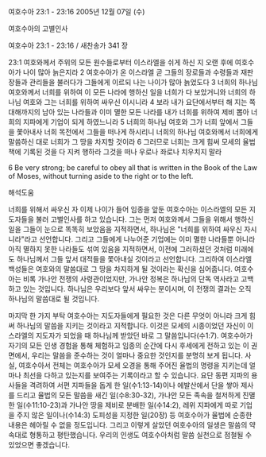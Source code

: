 여호수아 23:1 - 23:16 
2005년 12월 07일 (수)

여호수아의 고별인사



여호수아 23:1 - 23:16 / 새찬송가 341 장


23:1 여호와께서 주위의 모든 원수들로부터 이스라엘을 쉬게 하신 지 오랜 후에 여호수아가 나이 많아 늙은지라 2 여호수아가 온 이스라엘 곧 그들의 장로들과 수령들과 재판장들과 관리들을 불러다가 그들에게 이르되 나는 나이가 많아 늙었도다 3 너희의 하나님 여호와께서 너희를 위하여 이 모든 나라에 행하신 일을 너희가 다 보았거니와 너희의 하나님 여호와 그는 너희를 위하여 싸우신 이시니라 4 보라 내가 요단에서부터 해 지는 쪽 대해까지의 남아 있는 나라들과 이미 멸한 모든 나라를 내가 너희를 위하여 제비 뽑아 너희의 지파에게 기업이 되게 하였느니라 5 너희의 하나님 여호와 그가 너희 앞에서 그들을 쫓아내사 너희 목전에서 그들을 떠나게 하시리니 너희의 하나님 여호와께서 너희에게 말씀하신 대로 너희가 그 땅을 차지할 것이라 6 그러므로 너희는 크게 힘써 모세의 율법 책에 기록된 것을 다 지켜 행하라 그것을 떠나 우로나 좌로나 치우치지 말라 

6 Be very strong; be careful to obey all that is written in the Book of the Law of Moses, without turning aside to the right or to the left.

해석도움





너희를 위해서 싸우신 자 
이제 나이가 들어 임종을 앞둔 여호수아는 이스라엘의 모든 지도자들을 불러 고별인사를 하고 있습니다. 그는 먼저 여호와께서 그들을 위해서 행하신 일을 그들이 눈으로 똑똑히 보았음을 지적하면서, 하나님은 "너희를 위하여 싸우신 자시니라"라고 선언합니다. 그리고 그들에게 나누어준 기업에는 이미 멸한 나라들뿐 아니라 아직 멸하지 못한 나라들도 섞여 있음을 지적하면서, 이전에 그러하셨던 것처럼 미래에도 하나님께서 그들 앞서 대적들을 쫓아내실 것이라고 선언합니다. 그리하여 이스라엘 백성들은 여호와의 말씀대로 그 땅을 차지하게 될 것이라는 확신을 심어줍니다. 여호수아는 비록 가나안 전쟁의 사령관이었지만, 가나안 정복은 하나님의 단독 역사라고 고백하고 있는 것입니다. 하나님은 우리보다 앞서 싸우는 분이시며, 이 전쟁의 결과는 오직 하나님의 말씀대로 될 것입니다. 

마지막 한 가지 부탁 
여호수아는 지도자들에게 필요한 것은 다른 무엇이 아니라 크게 힘써 하나님의 말씀을 지키는 것이라고 지적합니다. 이것은 모세의 시종이었던 자신이 이스라엘의 지도자가 되었을 때 하나님께 받았던 바로 그 말씀입니다(수1:7). 여호수아가 자기의 모든 인생 경험을 통해 체험하고 임종의 순간에 다시 후세에게 전하고 있는 이 권면에서, 우리는 말씀을 준수하는 것이 얼마나 중요한 것인지를 분명히 보게 됩니다. 사실, 여호수아서 전체는 여호수아가 모세 오경을 통해 주어진 율법의 명령을 지키는데 얼마나 최선을 다하고 있는지를 보여주는 기록이라고 할 수 있습니다. 요단 동편 지파의 용사들을 격려하여 서편 지파들을 돕게 한 일(수1:13-14)이나 에발산에서 단을 쌓아 제사를 드리고 율법의 모든 말씀을 새긴 일(수8:30-32), 가나안 모든 족속을 철저하게 진멸한 일(수11:10-23)과 가나안 땅을 제비로 분배한 일(수14:2), 레위 지파에게 따로 기업을 주지 않은 일이나(수14:3) 도피성을 지정한 일(20장) 등 여호수아가 율법에 순종한 내용은 헤아릴 수 없을 정도입니다. 그리고 이렇게 살았던 여호수아의 일생은 말씀의 약속대로 형통하고 평탄했습니다. 우리의 인생도 여호수아처럼 말씀 실천으로 점철될 수 있었으면 좋겠습니다.